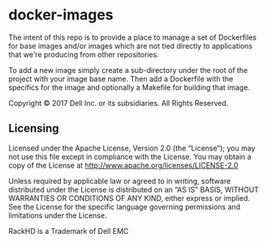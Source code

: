 # docker-images

The intent of this repo is to provide a place to manage a set of Dockerfiles for base images 
and/or images which are not tied directly to applications that we're producing from other
repositories.

To add a new image simply create a sub-directory under the root of the project with your image
base name.  Then add a Dockerfile with the specifics for the image and optionally a Makefile for
building that image.

Copyright © 2017 Dell Inc. or its subsidiaries.  All Rights Reserved. 

## Licensing

Licensed under the Apache License, Version 2.0 (the “License”); you may not use this file except in compliance with the License. You may obtain a copy of the License at http://www.apache.org/licenses/LICENSE-2.0

Unless required by applicable law or agreed to in writing, software distributed under the License is distributed on an “AS IS” BASIS, WITHOUT WARRANTIES OR CONDITIONS OF ANY KIND, either express or implied. See the License for the specific language governing permissions and limitations under the License.

RackHD is a Trademark of Dell EMC
